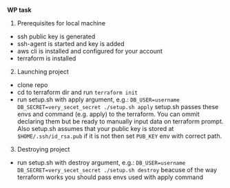 **WP task**

1. Prerequisites for local machine
- ssh public key is generated
- ssh-agent is started and key is added
- aws cli is installed and configured for your account
- terraform is installed

2. Launching project
- clone repo
- cd to terraform dir and run `terraform init`
- run setup.sh with apply argument, e.g.:
`DB_USER=username DB_SECRET=very_secet_secret ./setup.sh apply`
setup.sh passes these envs and command (e.g. apply) to the terraform. You can ommit declaring them but 
be ready to manually input data on terraform prompt.
Also setup.sh assumes that your public key is stored at `$HOME/.ssh/id_rsa.pub`
if it is not then set `PUB_KEY` env with correct path.

3. Destroying project
- run setup.sh with destroy argument, e.g.:
`DB_USER=username DB_SECRET=very_secet_secret ./setup.sh destroy`
beacuse of the way terraform works you should pass envs used with apply command
